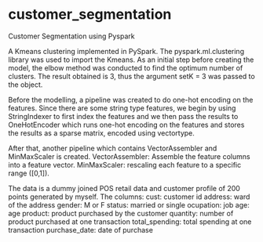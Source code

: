 # customer_segmentation
Customer Segmentation using Pyspark

A Kmeans clustering implemented in PySpark. The pyspark.ml.clustering library was used to import the Kmeans. As an initial step before creating the model, the elbow method was conducted to find the optimum number of clusters. The result obtained is 3, thus the argument setK = 3 was passed to the object.

Before the modelling, a pipeline was created to do one-hot encoding on the features. Since there are some string type features, we begin by using StringIndexer to first index the features and we then pass the results to OneHotEncoder which runs one-hot encoding on the features and stores the results as a sparse matrix, encoded using vectortype.

After that, another pipeline which contains VectorAssembler and MinMaxScaler is created. VectorAssembler: Assemble the feature columns into a feature vector. MinMaxScaler: rescaling each feature to a specific range ([0,1]).

The data is a dummy joined POS retail data and customer profile of 200 points generated by myself. The columns:
cust: customer id
address: ward of the address
gender: M or F
status: married or single
ocupation: job
age: age
product: product purchased by the customer
quantity: number of product purchased at one transaction
total_spending: total spending at one transaction
purchase_date: date of purchase
